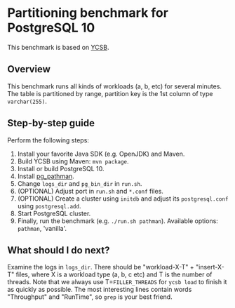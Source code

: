 # Partitioning benchmark for PostgreSQL 10

This benchmark is based on [YCSB](https://github.com/brianfrankcooper/YCSB).

## Overview

This benchmark runs all kinds of workloads (a, b, etc) for several minutes. The table is partitioned by range, partition key is the 1st column of type `varchar(255)`.

## Step-by-step guide

Perform the following steps:

1. Install your favorite Java SDK (e.g. OpenJDK) and Maven.
2. Build YCSB using Maven: `mvn package`.
3. Install or build PostgreSQL 10.
4. Install [pg_pathman](https://github.com/postgrespro/pg_pathman).
5. Change `logs_dir` and `pg_bin_dir` in `run.sh`.
6. (OPTIONAL) Adjust port in `run.sh` and `*.conf` files.
7. (OPTIONAL) Create a cluster using `initdb` and adjust its `postgresql.conf` using `postgresql.add`.
8. Start PostgreSQL cluster.
9. Finally, run the benchmark (e.g. `./run.sh pathman`). Available options: `pathman`, 'vanilla'.

## What should I do next?

Examine the logs in `logs_dir`. There should be "workload-X-T" + "insert-X-T" files, where X is a workload type (a, b, c etc) and T is the number of threads. Note that we always use T=`FILLER_THREADS` for `ycsb load` to finish it as quickly as possible. The most interesting lines contain words "Throughput" and "RunTime", so `grep` is your best friend.
